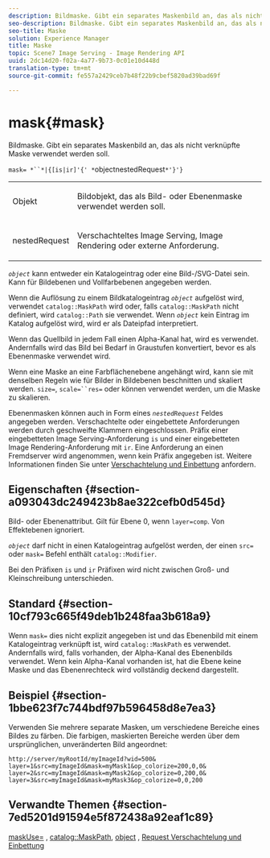 ```yaml
---
description: Bildmaske. Gibt ein separates Maskenbild an, das als nicht verknüpfte Maske verwendet werden soll.
seo-description: Bildmaske. Gibt ein separates Maskenbild an, das als nicht verknüpfte Maske verwendet werden soll.
seo-title: Maske
solution: Experience Manager
title: Maske
topic: Scene7 Image Serving - Image Rendering API
uuid: 2dc14d20-f02a-4a77-9b73-0c01e10d448d
translation-type: tm+mt
source-git-commit: fe557a2429ceb7b48f22b9cbef5820ad39bad69f

---
```



# mask{#mask}

Bildmaske. Gibt ein separates Maskenbild an, das als nicht verknüpfte Maske verwendet werden soll.

`mask= *``*|{[is|ir]'{' *`objectnestedRequest`*'}'}`

<table id="simpletable_F5A8CD8D7E9B48DAB3C8184E8FE60D9B"> 
 <tr class="strow"> 
  <td class="stentry"> <p><span class="varname"> Objekt</span> </p></td> 
  <td class="stentry"> <p>Bildobjekt, das als Bild- oder Ebenenmaske verwendet werden soll. </p></td> 
 </tr> 
 <tr class="strow"> 
  <td class="stentry"> <p><span class="varname"> nestedRequest</span> </p></td> 
  <td class="stentry"> <p>Verschachteltes Image Serving, Image Rendering oder externe Anforderung. </p></td> 
 </tr> 
</table>

*`object`* kann entweder ein Katalogeintrag oder eine Bild-/SVG-Datei sein. Kann für Bildebenen und Vollfarbebenen angegeben werden.

Wenn die Auflösung zu einem Bildkatalogeintrag *`object`* aufgelöst wird, verwendet `catalog::MaskPath` wird oder, falls `catalog::MaskPath` nicht definiert, wird `catalog::Path` sie verwendet. Wenn *`object`* kein Eintrag im Katalog aufgelöst wird, wird er als Dateipfad interpretiert.

Wenn das Quellbild in jedem Fall einen Alpha-Kanal hat, wird es verwendet. Andernfalls wird das Bild bei Bedarf in Graustufen konvertiert, bevor es als Ebenenmaske verwendet wird.

Wenn eine Maske an eine Farbflächenebene angehängt wird, kann sie mit denselben Regeln wie für Bilder in Bildebenen beschnitten und skaliert werden. `size=`, `scale=``res=` oder können verwendet werden, um die Maske zu skalieren.

Ebenenmasken können auch in Form eines *`nestedRequest`* Feldes angegeben werden. Verschachtelte oder eingebettete Anforderungen werden durch geschweifte Klammern eingeschlossen. Präfix einer eingebetteten Image Serving-Anforderung `is` und einer eingebetteten Image Rendering-Anforderung mit `ir`. Eine Anforderung an einen Fremdserver wird angenommen, wenn kein Präfix angegeben ist. Weitere Informationen finden Sie unter [Verschachtelung und Einbettung](../../../../../is-api/http-ref/image-serving-api-ref/c-http-protocol-reference/c-syntax-and-features/r-request-nesting-and-embedding.md#reference-38ec66d4062046589e16c39bf1c6049b) anfordern.

## Eigenschaften {#section-a093043dc249423b8ae322cefb0d545d}

Bild- oder Ebenenattribut. Gilt für Ebene 0, wenn `layer=comp`. Von Effektebenen ignoriert.

*`object`* darf nicht in einen Katalogeintrag aufgelöst werden, der einen `src=` oder `mask=` Befehl enthält `catalog::Modifier`.

Bei den Präfixen `is` und `ir` Präfixen wird nicht zwischen Groß- und Kleinschreibung unterschieden.

## Standard {#section-10cf793c665f49deb1b248faa3b618a9}

Wenn `mask=` dies nicht explizit angegeben ist und das Ebenenbild mit einem Katalogeintrag verknüpft ist, wird `catalog::MaskPath` es verwendet. Andernfalls wird, falls vorhanden, der Alpha-Kanal des Ebenenbilds verwendet. Wenn kein Alpha-Kanal vorhanden ist, hat die Ebene keine Maske und das Ebenenrechteck wird vollständig deckend dargestellt.

## Beispiel {#section-1bbe623f7c744bdf97b596458d8e7ea3}

Verwenden Sie mehrere separate Masken, um verschiedene Bereiche eines Bildes zu färben. Die farbigen, maskierten Bereiche werden über dem ursprünglichen, unveränderten Bild angeordnet:

`http://server/myRootId/myImageId?wid=500& layer=1&src=myImageId&mask=myMask1&op_colorize=200,0,0& layer=2&src=myImageId&mask=myMask2&op_colorize=0,200,0& layer=3&src=myImageId&mask=myMask3&op_colorize=0,0,200`

## Verwandte Themen {#section-7ed5201d91594e5f872438a92eaf1c89}

[maskUse=](../../../../../is-api/http-ref/image-serving-api-ref/c-http-protocol-reference/c-command-reference/r-maskuse.md#reference-9bb1fb5eee4a4bd38f33dadc1a752464) , [catalog::MaskPath](/help/aem-is-ir-api/is-api/image-catalog/image-serving-api-ref/c-image-catalog-reference/c-image-svg-data-reference/c-image-data-reference/r-maskpath-cat.md), [object](../../../../../is-api/http-ref/image-serving-api-ref/c-http-protocol-reference/c-data-types/r-object.md#reference-2591bd24548d462782c68d138ef795a0) , [Request Verschachtelung und Einbettung](../../../../../is-api/http-ref/image-serving-api-ref/c-http-protocol-reference/c-syntax-and-features/r-request-nesting-and-embedding.md#reference-38ec66d4062046589e16c39bf1c6049b)
